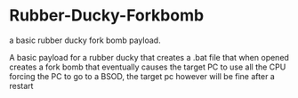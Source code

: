 # Rubber-Ducky-Forkbomb
a basic rubber ducky fork bomb payload.

A basic payload for a rubber ducky that creates a .bat file that when opened creates a fork bomb that eventually causes the target PC to use all the CPU forcing the PC to go to a BSOD, the target pc however will be fine after a restart
